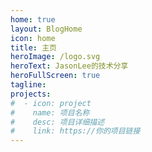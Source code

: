 ```yaml
---
home: true
layout: BlogHome
icon: home
title: 主页
heroImage: /logo.svg
heroText: JasonLee的技术分享
heroFullScreen: true
tagline: 
projects:
#  - icon: project
#    name: 项目名称
#    desc: 项目详细描述
#    link: https://你的项目链接
---
```


